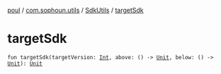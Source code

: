 [poul](../../index.md) / [com.sophoun.utils](../index.md) / [SdkUtils](index.md) / [targetSdk](./target-sdk.md)

# targetSdk

`fun targetSdk(targetVersion: `[`Int`](https://kotlinlang.org/api/latest/jvm/stdlib/kotlin/-int/index.html)`, above: () -> `[`Unit`](https://kotlinlang.org/api/latest/jvm/stdlib/kotlin/-unit/index.html)`, below: () -> `[`Unit`](https://kotlinlang.org/api/latest/jvm/stdlib/kotlin/-unit/index.html)`): `[`Unit`](https://kotlinlang.org/api/latest/jvm/stdlib/kotlin/-unit/index.html)